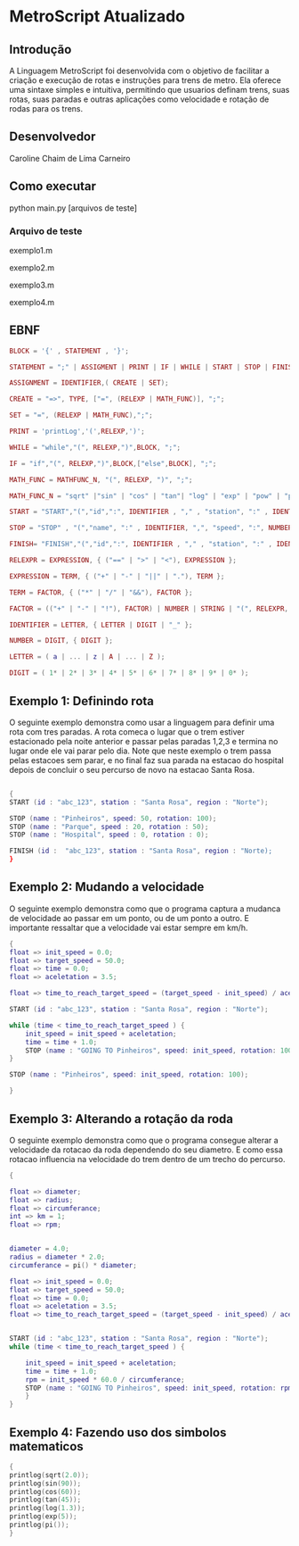 # MetroScript Atualizado


## Introdução
A Linguagem MetroScript foi desenvolvida com o objetivo de facilitar a criação e execução de rotas e instruções para trens de metro. Ela oferece uma sintaxe simples e intuitiva, permitindo que usuarios definam trens, suas rotas, suas paradas e outras aplicações como velocidade e rotação de rodas para os trens.

## Desenvolvedor
Caroline Chaim de Lima Carneiro

## Como executar
python main.py [arquivos de teste]

### Arquivo de teste
exemplo1.m

exemplo2.m

exemplo3.m

exemplo4.m
## EBNF

``` lua
BLOCK = '{' , STATEMENT , '}';

STATEMENT = ";" | ASSIGMENT | PRINT | IF | WHILE | START | STOP | FINISH;

ASSIGNMENT = IDENTIFIER,( CREATE | SET);

CREATE = "=>", TYPE, ["=", (RELEXP | MATH_FUNC)], ";";

SET = "=", (RELEXP | MATH_FUNC),";";

PRINT = 'printLog','(',RELEXP,')';

WHILE = "while","(", RELEXP,")",BLOCK, ";";

IF = "if","(", RELEXP,")",BLOCK,["else",BLOCK], ";";

MATH_FUNC = MATHFUNC_N, "(", RELEXP, ")", ";";

MATH_FUNC_N = "sqrt" |"sin" | "cos" | "tan"| "log" | "exp" | "pow" | "pi";

START = "START","(","id",":", IDENTIFIER , "," , "station", ":" , IDENTIFIER , ",", "region" , IDENTIFIER, ")",";";

STOP = "STOP" , "(","name", ":" , IDENTIFIER, ",", "speed", ":", NUMBER, "," , "rotation", ":", NUMBER,")",";";

FINISH= "FINISH","(","id",":", IDENTIFIER , "," , "station", ":" , IDENTIFIER , ",", "region" , IDENTIFIER, ")",";";

RELEXPR = EXPRESSION, { ("==" | ">" | "<"), EXPRESSION };

EXPRESSION = TERM, { ("+" | "-" | "||" | "."), TERM };

TERM = FACTOR, { ("*" | "/" | "&&"), FACTOR };

FACTOR = (("+" | "-" | "!"), FACTOR) | NUMBER | STRING | "(", RELEXPR, ")" | IDENTIFIER, ["(", RELEXPR, {",", RELEXPR} ,")"] | ("READLN", "(", ")");

IDENTIFIER = LETTER, { LETTER | DIGIT | "_" };

NUMBER = DIGIT, { DIGIT };

LETTER = ( a | ... | z | A | ... | Z );

DIGIT = ( 1* | 2* | 3* | 4* | 5* | 6* | 7* | 8* | 9* | 0* );

```

## Exemplo 1: Definindo rota

O seguinte exemplo demonstra como usar a linguagem para definir uma rota com tres paradas. A rota comeca o lugar que o trem estiver estacionado pela noite anterior e passar pelas paradas 1,2,3 e termina no lugar onde ele vai parar pelo dia. Note que neste exemplo o trem passa pelas estacoes sem parar, e no final faz sua parada na estacao do hospital depois de concluir o seu percurso de novo na estacao Santa Rosa.

``` lua

{
START (id : "abc_123", station : "Santa Rosa", region : "Norte");

STOP (name : "Pinheiros", speed: 50, rotation: 100);
STOP (name : "Parque", speed : 20, rotation : 50);
STOP (name : "Hospital", speed : 0, rotation : 0);

FINISH (id :  "abc_123", station : "Santa Rosa", region : "Norte); 
}
```

## Exemplo 2: Mudando a velocidade 
O seguinte exemplo demonstra como que o programa captura a mudanca de velocidade ao passar em um ponto, ou de um ponto a outro. E importante ressaltar que a velocidade vai estar sempre em km/h.

``` lua
{
float => init_speed = 0.0;
float => target_speed = 50.0;
float => time = 0.0;
float => aceletation = 3.5;

float => time_to_reach_target_speed = (target_speed - init_speed) / aceletation;

START (id : "abc_123", station : "Santa Rosa", region : "Norte");

while (time < time_to_reach_target_speed ) {
    init_speed = init_speed + aceletation;
    time = time + 1.0;
    STOP (name : "GOING TO Pinheiros", speed: init_speed, rotation: 100);
}

STOP (name : "Pinheiros", speed: init_speed, rotation: 100);

}
```

## Exemplo 3: Alterando a rotação da roda
O seguinte exemplo demonstra como que o programa consegue alterar a velocidade da rotacao da roda dependendo do seu diametro. E como essa rotacao influencia na velocidade do trem dentro de um trecho do percurso.

``` lua
{

float => diameter;
float => radius;
float => circumferance;
int => km = 1;
float => rpm;


diameter = 4.0;
radius = diameter * 2.0;
circumferance = pi() * diameter;

float => init_speed = 0.0;
float => target_speed = 50.0;
float => time = 0.0;
float => aceletation = 3.5;
float => time_to_reach_target_speed = (target_speed - init_speed) / aceletation;


START (id : "abc_123", station : "Santa Rosa", region : "Norte");
while (time < time_to_reach_target_speed ) {

    init_speed = init_speed + aceletation;
    time = time + 1.0;
    rpm = init_speed * 60.0 / circumferance;
    STOP (name : "GOING TO Pinheiros", speed: init_speed, rotation: rpm);
    }
}

```

## Exemplo 4: Fazendo uso dos simbolos matematicos
``` lua
{
printlog(sqrt(2.0));
printlog(sin(90));
printlog(cos(60));
printlog(tan(45));
printlog(log(1.3));
printlog(exp(5));
printlog(pi());
}

```
